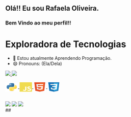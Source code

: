 ## Olá!! Eu sou Rafaela Oliveira.
### Bem Vindo ao meu perfil!!

# Exploradora de Tecnologias



- 🌱 Estou atualmente Aprendendo Programação.
- 😄 Pronouns: (Ela/Dela)

<div>
  <a href="https://github.com/rafaelasoperes">
 <img height="180em" src="https://github-readme-stats.vercel.app/api?username=rafaelasoperes&show_icons=true&theme=dracula&include_all_commits=true&count_private=true"/>
  <img height="180em" src="https://github-readme-stats.vercel.app/api/top-langs/?username=rafaelasoperes&layout=compact&langs_count=7&theme=dracula"/>
</div>
  
<div style="display: inline_block"><br>
  <img align="center" alt="Rafa-Python" height="30" width="40" src="https://raw.githubusercontent.com/devicons/devicon/master/icons/python/python-original.svg">
  <img align="center" alt="Rafa-Js" height="30" width="40" src="https://raw.githubusercontent.com/devicons/devicon/master/icons/javascript/javascript-plain.svg">
  <img align="center" alt="Rafa-HTML" height="30" width="40" src="https://raw.githubusercontent.com/devicons/devicon/master/icons/html5/html5-original.svg">
  <img align="center" alt="Rafa-CSS" height="30" width="40" src="https://raw.githubusercontent.com/devicons/devicon/master/icons/css3/css3-original.svg">
  
##
<div>  
<a href="https://www.linkedin.com/in/rafaelasoperes/" target="_blank"><img src="https://img.shields.io/badge/-LinkedIn-%230077B5?style=for-the-badge&logo=linkedin&logoColor=white" target="_blank"></a> 
<a href = "mailto:oliveirarafaela865@gmail.com"><img src="https://img.shields.io/badge/-Gmail-%23333?style=for-the-badge&logo=gmail&logoColor=white" target="_black"></a> 
<a href="https://www.instagram.com/irafaoliver/" target="_blank"><img src="https://img.shields.io/badge/-Instagram-%23E4405F?style=for-the-badge&logo=instagram&logoColor=white" target="_blank"></a>
  
<div>
##
  


